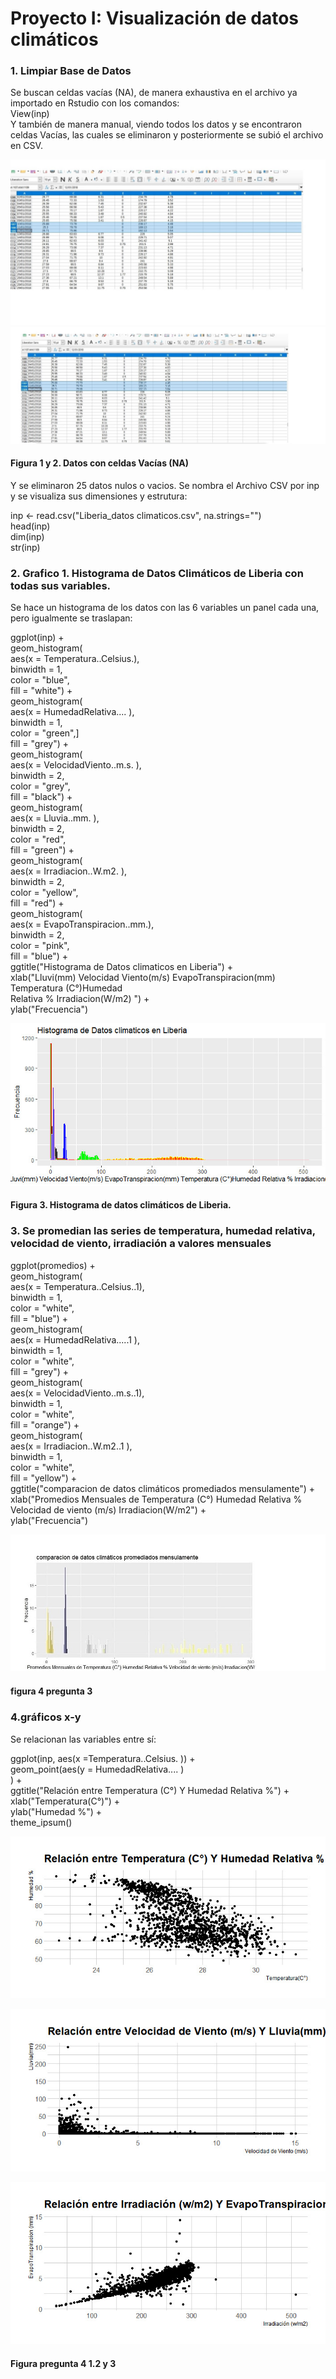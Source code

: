 # Proyecto I: Visualización de datos climáticos

### 1. Limpiar Base de Datos
Se buscan celdas vacías (NA), de manera exhaustiva en el archivo ya importado en Rstudio con los comandos:  
View(inp)     
Y también de manera manual, viendo todos los datos y se encontraron celdas Vacías, las cuales se eliminaron y posteriormente se subió el archivo en CSV.  


![](1.jpg)  
![](2.jpg) 
#### Figura 1 y 2. Datos con celdas Vacías  (NA)

Y se eliminaron 25 datos nulos o vacios.
Se nombra el Archivo CSV por inp y se visualiza sus dimensiones y estrutura:

inp <- read.csv("Liberia_datos climaticos.csv", na.strings="")   
head(inp)    
dim(inp)     
str(inp)       
 

### 2. Grafico 1. Histograma de Datos Climáticos de Liberia con todas sus variables. 

Se hace un histograma de los datos con las 6 variables un panel cada una, pero igualmente se traslapan:

ggplot(inp) +  
geom_histogram(  
aes(x = Temperatura..Celsius.),   
                 binwidth = 1,  
                 color = "blue",  
                 fill = "white") +   
  geom_histogram(   
    aes(x = HumedadRelativa....    ),  
                 binwidth = 1,   
                 color = "green",]    
                 fill = "grey") +    
  geom_histogram(    
    aes(x = VelocidadViento..m.s.  ),    
    binwidth = 2,  
    color = "grey",    
    fill = "black") +    
  geom_histogram(  
    aes(x = Lluvia..mm.            ),  
    binwidth = 2,   
    color = "red",  
    fill = "green") +  
  geom_histogram(  
    aes(x = Irradiacion..W.m2.     ),  
    binwidth = 2,   
    color = "yellow",  
    fill = "red") +   
  geom_histogram(  
    aes(x = EvapoTranspiracion..mm.),   
    binwidth = 2,  
    color = "pink",    
    fill = "blue") +  
  ggtitle("Histograma de Datos climaticos en Liberia") +  
  xlab("Lluvi(mm) Velocidad Viento(m/s) EvapoTranspiracion(mm) Temperatura (C°)Humedad  
Relativa % Irradiacion(W/m2)  ") +  
  ylab("Frecuencia")  
  
  
  
 ![](31.jpg)   
 
#### Figura 3. Histograma de datos climáticos de Liberia.


### 3. Se promedian las series de temperatura, humedad relativa, velocidad de viento, irradiación a valores mensuales 


ggplot(promedios) +  
  geom_histogram(   
    aes(x = Temperatura..Celsius..1),   
    binwidth = 1,   
    color = "white",   
    fill = "blue") +    
  geom_histogram(    
      aes(x = HumedadRelativa.....1  ),      
      binwidth = 1,      
      color = "white",         
      fill = "grey") +         
  geom_histogram(         
        aes(x = VelocidadViento..m.s..1),       
        binwidth = 1,         
        color = "white",       
        fill = "orange") +        
  geom_histogram(     
    aes(x = Irradiacion..W.m2..1   ),     
    binwidth = 1,     
    color = "white",      
    fill = "yellow") +      
  ggtitle("comparacion de datos climáticos promediados mensulamente") +        
  xlab("Promedios Mensuales de Temperatura (C°) Humedad Relativa % Velocidad de viento (m/s) Irradiacion(W/m2") +         
  ylab("Frecuencia")         

![](3.jpg)  

#### figura 4 pregunta 3




### 4.gráficos x-y 
Se relacionan las variables entre sí:

ggplot(inp, aes(x =Temperatura..Celsius.  )) +    
  geom_point(aes(y = HumedadRelativa....    )     
  ) +    
  ggtitle("Relación entre Temperatura (C°) Y Humedad Relativa %") +   
  xlab("Temperatura(C°)") +  
  ylab("Humedad %") +   
  theme_ipsum()  
  
  
  ![](41.jpg)   
  
  ![](42.jpg)    
  
  ![](43.jpg)  
#### Figura pregunta 4 1.2 y 3


